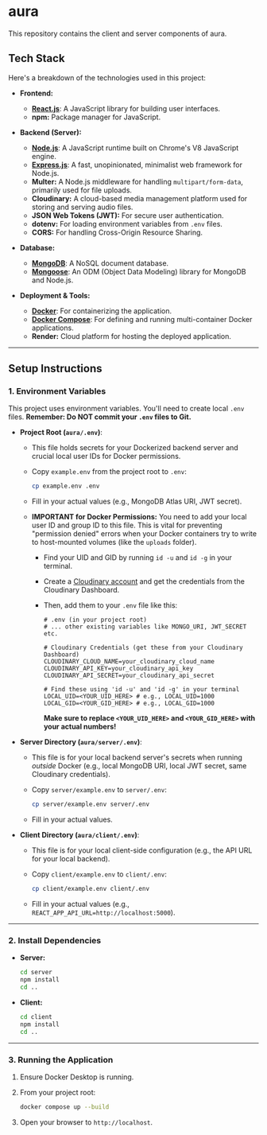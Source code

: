 # aura

This repository contains the client and server components of aura.

## Tech Stack

Here's a breakdown of the technologies used in this project:

- **Frontend:**

  - [**React.js**](https://react.dev/): A JavaScript library for building user interfaces.
  - **npm:** Package manager for JavaScript.

- **Backend (Server):**

  - [**Node.js**](https://nodejs.org/): A JavaScript runtime built on Chrome's V8 JavaScript engine.
  - [**Express.js**](https://expressjs.com/): A fast, unopinionated, minimalist web framework for Node.js.
  - **Multer:** A Node.js middleware for handling `multipart/form-data`, primarily used for file uploads.
  - **Cloudinary:** A cloud-based media management platform used for storing and serving audio files.
  - **JSON Web Tokens (JWT):** For secure user authentication.
  - **dotenv:** For loading environment variables from `.env` files.
  - **CORS:** For handling Cross-Origin Resource Sharing.

- **Database:**

  - [**MongoDB**](https://www.mongodb.com/): A NoSQL document database.
  - [**Mongoose**](https://mongoosejs.com/): An ODM (Object Data Modeling) library for MongoDB and Node.js.

- **Deployment & Tools:**
  - [**Docker**](https://www.docker.com/): For containerizing the application.
  - [**Docker Compose**](https://docs.docker.com/compose/): For defining and running multi-container Docker applications.
  - **Render:** Cloud platform for hosting the deployed application.

---

## Setup Instructions

### 1. Environment Variables

This project uses environment variables. You'll need to create local `.env` files. **Remember: Do NOT commit your `.env` files to Git.**

- **Project Root (`aura/.env`)**:

  - This file holds secrets for your Dockerized backend server and crucial local user IDs for Docker permissions.
  - Copy `example.env` from the project root to `.env`:
    ```bash
    cp example.env .env
    ```
  - Fill in your actual values (e.g., MongoDB Atlas URI, JWT secret).
  - **IMPORTANT for Docker Permissions:** You need to add your local user ID and group ID to this file. This is vital for preventing "permission denied" errors when your Docker containers try to write to host-mounted volumes (like the `uploads` folder).

    - Find your UID and GID by running `id -u` and `id -g` in your terminal.
    - Create a [Cloudinary account](https://cloudinary.com/) and get the credentials from the Cloudinary Dashboard.
    - Then, add them to your `.env` file like this:

      ```env
      # .env (in your project root)
      # ... other existing variables like MONGO_URI, JWT_SECRET etc.

      # Cloudinary Credentials (get these from your Cloudinary Dashboard)
      CLOUDINARY_CLOUD_NAME=your_cloudinary_cloud_name
      CLOUDINARY_API_KEY=your_cloudinary_api_key
      CLOUDINARY_API_SECRET=your_cloudinary_api_secret

      # Find these using 'id -u' and 'id -g' in your terminal
      LOCAL_UID=<YOUR_UID_HERE> # e.g., LOCAL_UID=1000
      LOCAL_GID=<YOUR_GID_HERE> # e.g., LOCAL_GID=1000
      ```

      **Make sure to replace `<YOUR_UID_HERE>` and `<YOUR_GID_HERE>` with your actual numbers!**

- **Server Directory (`aura/server/.env`)**:

  - This file is for your local backend server's secrets when running _outside_ Docker (e.g., local MongoDB URI, local JWT secret, same Cloudinary credentials).
  - Copy `server/example.env` to `server/.env`:

    ```bash
    cp server/example.env server/.env
    ```

  - Fill in your actual values.

- **Client Directory (`aura/client/.env`)**:

  - This file is for your local client-side configuration (e.g., the API URL for your local backend).
  - Copy `client/example.env` to `client/.env`:

    ```bash
    cp client/example.env client/.env
    ```

  - Fill in your actual values (e.g., `REACT_APP_API_URL=http://localhost:5000`).

---

### 2. Install Dependencies

- **Server:**
  ```bash
  cd server
  npm install
  cd ..
  ```
- **Client:**
  ```bash
  cd client
  npm install
  cd ..
  ```

---

### 3. Running the Application

1.  Ensure Docker Desktop is running.

2.  From your project root:
    ```bash
    docker compose up --build
    ```
3.  Open your browser to `http://localhost`.
